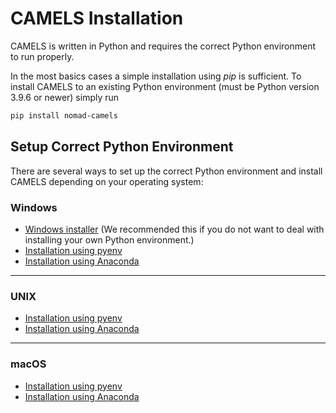 # CAMELS Installation

CAMELS is written in Python and requires the correct Python environment to run properly.

In the most basics cases a simple installation using _pip_ is sufficient. To install CAMELS to an existing Python environment (must be Python version 3.9.6 or newer) simply run

```bash
pip install nomad-camels
```

## Setup Correct Python Environment

There are several ways to set up the correct Python environment and install CAMELS depending on your operating system:

### Windows

* [Windows installer](installation_installer.md) (We recommended this if you do not want to deal with installing your own Python environment.)
* [Installation using pyenv](installation_custom_windows.md)
* [Installation using Anaconda](installation_custom_anaconda/installation_custom_anaconda.md)

---

### UNIX

* [Installation using pyenv](installation_custom_unix.md)
* [Installation using Anaconda](installation_custom_anaconda/installation_custom_anaconda.md)

---

### macOS

* [Installation using pyenv](installation_custom_macos.md) 
* [Installation using Anaconda](installation_custom_anaconda/installation_custom_anaconda.md)
